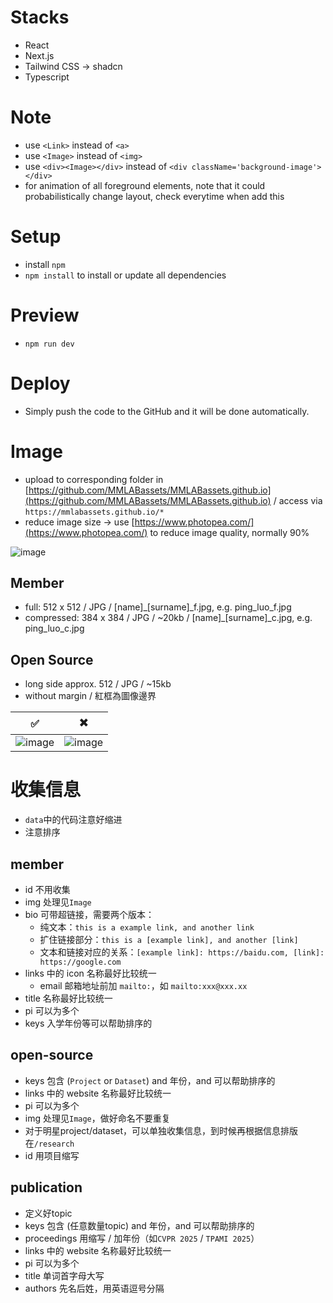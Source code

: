 # Stacks
- React
- Next.js
- Tailwind CSS -> shadcn
- Typescript

# Note
- use ```<Link>``` instead of ```<a>```
- use ```<Image>``` instead of ```<img>```
- use ```<div><Image></div>``` instead of ```<div className='background-image'></div>```
- <FadeIn> for animation of all foreground elements, note that it could probabilistically change layout, check everytime when add this

# Setup
- install ```npm```
- ```npm install``` to install or update all dependencies

# Preview
- ```npm run dev```

# Deploy
- Simply push the code to the GitHub and it will be done automatically.

# Image
- upload to corresponding folder in [https://github.com/MMLABassets/MMLABassets.github.io](https://github.com/MMLABassets/MMLABassets.github.io) / access via ```https://mmlabassets.github.io/*```
- reduce image size -> use [https://www.photopea.com/](https://www.photopea.com/) to reduce image quality, normally 90%

![image](https://github.com/user-attachments/assets/2d0062bf-65ea-44f5-9511-b4a3b649998a)

## Member
- full: 512 x 512 / JPG / [name]_[surname]_f.jpg, e.g. ping_luo_f.jpg
- compressed: 384 x 384 / JPG / ~20kb / [name]_[surname]_c.jpg, e.g. ping_luo_c.jpg

## Open Source
- long side approx. 512 / JPG / ~15kb
- without margin / 紅框為圖像邊界
  
| ✅ | ✖️ |
|---|---|
| ![image](https://github.com/user-attachments/assets/96c2db29-e206-4850-b956-6f47a460c5a0) | ![image](https://github.com/user-attachments/assets/6a649dfe-3211-48ec-bcfa-d974db25c23d) |

# 收集信息
- ```data```中的代码注意好缩进
- 注意排序

## member
- id 不用收集
- img 处理见```Image```
- bio 可带超链接，需要两个版本：
    - 纯文本：```this is a example link, and another link```
    - 扩住链接部分：```this is a [example link], and another [link]```
    - 文本和链接对应的关系：```[example link]: https://baidu.com, [link]: https://google.com```
- links 中的 icon 名称最好比较统一
    - email 邮箱地址前加 ```mailto:```，如 ```mailto:xxx@xxx.xx```
- title 名称最好比较统一
- pi 可以为多个
- keys 入学年份等可以帮助排序的

## open-source
- keys 包含 (```Project``` or ```Dataset```) and 年份，and 可以帮助排序的
- links 中的 website 名称最好比较统一
- pi 可以为多个
- img 处理见```Image```，做好命名不要重复
- 对于明星project/dataset，可以单独收集信息，到时候再根据信息排版在```/research```
- id 用项目缩写

## publication
- 定义好topic
- keys 包含 (任意数量topic) and 年份，and 可以帮助排序的
- proceedings 用缩写 / 加年份（如```CVPR 2025``` / ```TPAMI 2025```）
- links 中的 website 名称最好比较统一
- pi 可以为多个
- title 单词首字母大写
- authors 先名后姓，用英语逗号分隔
